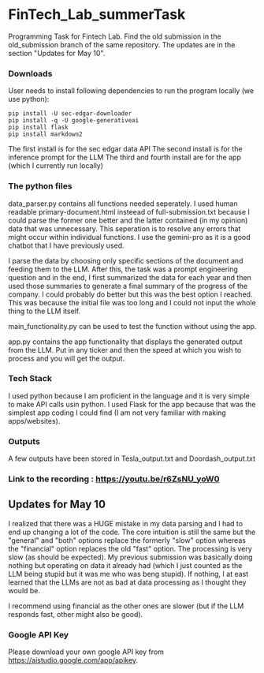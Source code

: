 # FinTech_Lab_summerTask
Programming Task for Fintech Lab. 
Find the old submission in the old_submission branch of the same repository. The updates are in the section "Updates for May 10".

### Downloads
User needs to install following dependencies to run the program locally (we use python):

```
pip install -U sec-edgar-downloader
pip install -q -U google-generativeai
pip install flask
pip install markdown2
```

The first install is for the sec edgar data API
The second install is for the inference prompt for the LLM
The third and fourth install are for the app (which I currently run locally)

### The python files
data_parser.py contains all functions needed seperately. I used human readable primary-document.html insteead of full-submission.txt because I could parse the former one better and the latter contained (in my opinion) data that was unnecessary. This seperation is to resolve any errors that might occur within individual functions. I use the gemini-pro as it is a good chatbot that I have previously used.

I parse the data by choosing only specific sections of the document and feeding them to the LLM. After this, the task was a prompt engineering question and in the end, I first summarized the data for each year and then used those summaries to generate a final summary of the progress of the company. I could probably do better but this was the best option I reached. This was because the initial file was too long and I could not input the whole thing to the LLM itself.


main_functionality.py can be used to test the function without using the app.

app.py contains the app functionality that displays the generated output from the LLM. Put in any ticker and then the speed at which you wish to process and you will get the output.


### Tech Stack
I used python because I am proficient in the language and it is very simple to make API calls usin python. I used Flask for the app because that was the simplest app coding I could find (I am not very familiar with making apps/websites).

### Outputs
A few outputs have been stored in Tesla_output.txt and Doordash_output.txt

### Link to the recording : https://youtu.be/r6ZsNU_yoW0

## Updates for May 10
I realized that there was a HUGE mistake in my data parsing and I had to end up changing a lot of the code. The core intuition is still the same but the "general" and  "both" options replace the formerly "slow" option whereas the "financial" option replaces the old "fast" option. The processing is very slow (as should be expected). My previous submission was basically doing nothing but operating on data it already had (which I just counted as the LLM being stupid but it was me who was beng stupid). If nothing, I at east learned that the LLMs are not as bad at data processing as I thought they would be.

I recommend using financial as the other ones are slower (but if the LLM responds fast, other might also be good).

### Google API Key
Please download your own google API key from https://aistudio.google.com/app/apikey.
